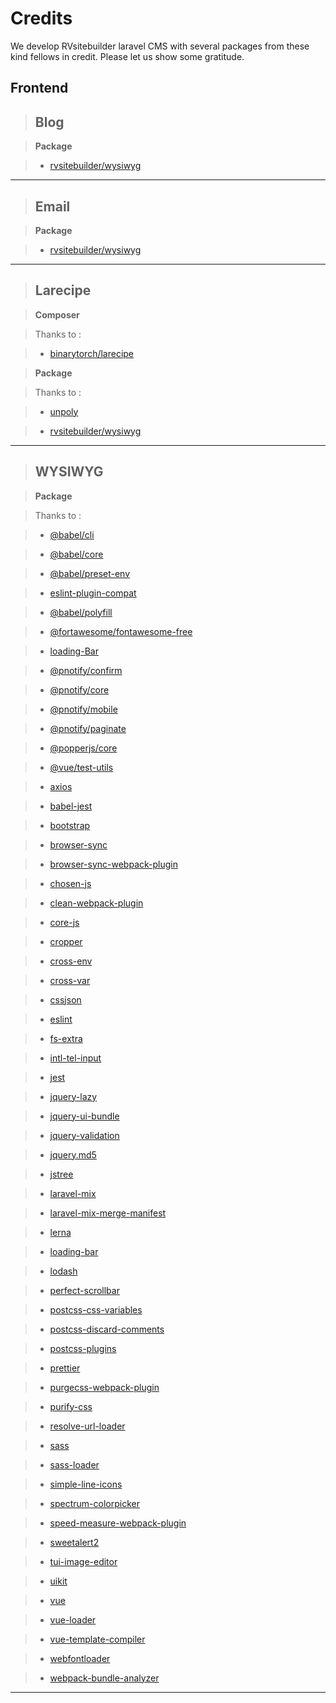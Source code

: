 <h1>Credits</h1>

We develop RVsitebuilder laravel CMS with several packages from these kind fellows in credit. Please let us show some gratitude.

<h2>Frontend</h2>

> <h2>Blog</h2>

> <strong>Package</strong>

> * [rvsitebuilder/wysiwyg](https://www.npmjs.com/package/rvsitebuilder/wysiwyg)


<hr>


> <h2>Email</h2>

> <strong>Package</strong>

> * [rvsitebuilder/wysiwyg](https://www.npmjs.com/package/rvsitebuilder/wysiwyg)


<hr>


> <h2>Larecipe</h2>

> <strong>Composer</strong>

> Thanks to : 

> * [binarytorch/larecipe](https://packagist.org/packages/binarytorch/larecipe)

> <strong>Package</strong>

> Thanks to : 

> * [unpoly](https://www.npmjs.com/package/unpoly)

> * [rvsitebuilder/wysiwyg](https://www.npmjs.com/package/rvsitebuilder/wysiwyg)


<hr>


> <h2>WYSIWYG</h2>

> <strong>Package</strong>

> Thanks to : 

> * [@babel/cli](https://www.npmjs.com/package/@babel/cli)

> * [@babel/core](https://www.npmjs.com/package/@babel/core)

> * [@babel/preset-env](https://www.npmjs.com/package/@babel/preset-env)

> * [eslint-plugin-compat](https://www.npmjs.com/package/eslint-plugin-compat)

> * [@babel/polyfill](https://www.npmjs.com/package/@babel/polyfill)

> * [@fortawesome/fontawesome-free](https://www.npmjs.com/package/@fortawesome/fontawesome-free)

> * [loading-Bar](https://www.npmjs.com/package/@loadingio/loading-bar)

> * [@pnotify/confirm](https://www.npmjs.com/package/@pnotify/confirm)

> * [@pnotify/core](https://www.npmjs.com/package/@pnotify/core)

> * [@pnotify/mobile](https://www.npmjs.com/package/@pnotify/mobile)

> * [@pnotify/paginate](https://www.npmjs.com/package/@pnotify/paginate)

> * [@popperjs/core](https://www.npmjs.com/package/@popperjs/core)

> * [@vue/test-utils](https://www.npmjs.com/package/@vue/test-utils)

> * [axios](https://www.npmjs.com/package/axios)

> * [babel-jest](https://www.npmjs.com/package/babel-jest)

> * [bootstrap](https://www.npmjs.com/package/bootstrap)

> * [browser-sync](https://www.npmjs.com/package/browser-sync)

> * [browser-sync-webpack-plugin](https://www.npmjs.com/package/browser-sync-webpack-plugin)

> * [chosen-js](https://www.npmjs.com/package/chosen-js)

> * [clean-webpack-plugin](https://www.npmjs.com/package/clean-webpack-plugin)

> * [core-js](https://www.npmjs.com/package/core-js)

> * [cropper](https://www.npmjs.com/package/cropper)

> * [cross-env](https://www.npmjs.com/package/cross-env)

> * [cross-var](https://www.npmjs.com/package/cross-var)

> * [cssjson](https://www.npmjs.com/package/cssjson)

> * [eslint](https://www.npmjs.com/package/eslint0)

> * [fs-extra](https://www.npmjs.com/package/fs-extra)

> * [intl-tel-input](https://www.npmjs.com/package/intl-tel-input)

> * [jest](https://www.npmjs.com/package/jest)

> * [jquery-lazy](https://www.npmjs.com/package/jquery-lazy)

> * [jquery-ui-bundle](https://www.npmjs.com/package/jquery-ui-bundle)

> * [jquery-validation](https://www.npmjs.com/package/jquery-validation)

> * [jquery.md5](https://www.npmjs.com/package/jquery.md5)

> * [jstree](https://www.npmjs.com/package/jstree)

> * [laravel-mix](https://www.npmjs.com/package/laravel-mix)

> * [laravel-mix-merge-manifest](https://www.npmjs.com/package/laravel-mix-merge-manifest)

> * [lerna](https://www.npmjs.com/package/lerna)

> * [loading-bar](https://www.npmjs.com/package/loading-bar)

> * [lodash](https://www.npmjs.com/package/lodash)

> * [perfect-scrollbar](https://www.npmjs.com/package/perfect-scrollbar)

> * [postcss-css-variables](https://www.npmjs.com/package/postcss-css-variables)

> * [postcss-discard-comments](https://www.npmjs.com/package/postcss-discard-comments)

> * [postcss-plugins](https://www.npmjs.com/package/postcss-plugins)

> * [prettier](https://www.npmjs.com/package/prettier)

> * [purgecss-webpack-plugin](https://www.npmjs.com/package/purgecss-webpack-plugin)

> * [purify-css](https://www.npmjs.com/package/purify-css)

> * [resolve-url-loader](https://www.npmjs.com/package/resolve-url-loader)

> * [sass](https://www.npmjs.com/package/sass)

> * [sass-loader](https://www.npmjs.com/package/sass-loader)

> * [simple-line-icons](https://www.npmjs.com/package/simple-line-icons)

> * [spectrum-colorpicker](https://www.npmjs.com/package/spectrum-colorpicker)

> * [speed-measure-webpack-plugin](https://www.npmjs.com/package/speed-measure-webpack-plugin)

> * [sweetalert2](https://www.npmjs.com/package/sweetalert2)

> * [tui-image-editor](https://www.npmjs.com/package/tui-image-editor)

> * [uikit](https://www.npmjs.com/package/uikit)

> * [vue](https://www.npmjs.com/package/vue)

> * [vue-loader](https://www.npmjs.com/package/vue-loader)

> * [vue-template-compiler](https://www.npmjs.com/package/vue-template-compiler)

> * [webfontloader](https://www.npmjs.com/package/webfontloader)

> * [webpack-bundle-analyzer](https://www.npmjs.com/package/webpack-bundle-analyzer)


<hr>
















